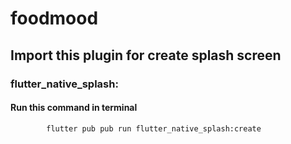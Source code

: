 # foodmood

## Import this plugin for create splash screen

### flutter_native_splash:

#### Run this command in terminal

            flutter pub pub run flutter_native_splash:create